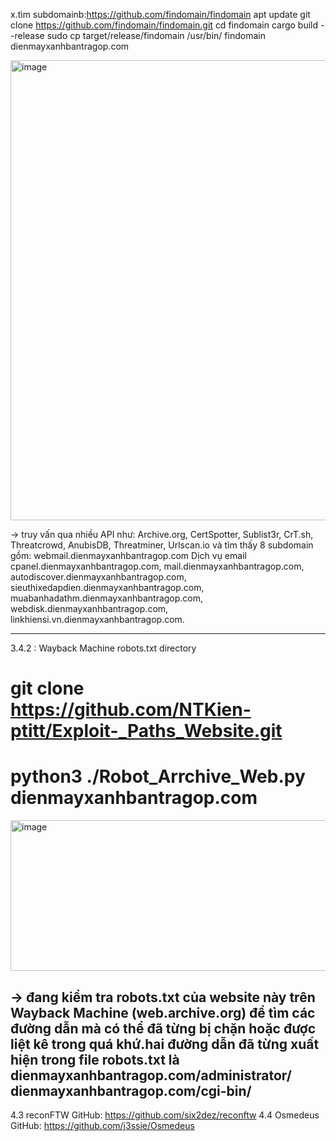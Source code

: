 x.tìm subdomainb:https://github.com/findomain/findomain
 apt update
git clone https://github.com/findomain/findomain.git
cd findomain
cargo build --release
sudo cp target/release/findomain /usr/bin/
findomain
dienmayxanhbantragop.com

<img width="845" height="736" alt="image" src="https://github.com/user-attachments/assets/6a7e56d4-24b0-4a10-9f04-0dd872ff801a" />

-> truy vấn qua nhiều API như: Archive.org, CertSpotter, Sublist3r, CrT.sh, Threatcrowd, AnubisDB, Threatminer, Urlscan.io và tìm thấy 8 subdomain gồm: webmail.dienmayxanhbantragop.com	Dịch vụ email
cpanel.dienmayxanhbantragop.com, mail.dienmayxanhbantragop.com, autodiscover.dienmayxanhbantragop.com, sieuthixedapdien.dienmayxanhbantragop.com, muabanhadathm.dienmayxanhbantragop.com, webdisk.dienmayxanhbantragop.com, linkhiensi.vn.dienmayxanhbantragop.com.

---

3.4.2 : Wayback Machine robots.txt directory
# git clone https://github.com/NTKien-ptitt/Exploit-_Paths_Website.git
# python3 ./Robot_Arrchive_Web.py dienmayxanhbantragop.com

<img width="1083" height="241" alt="image" src="https://github.com/user-attachments/assets/b42cb90f-7130-47d7-a3ce-713f2e391f45" />

-> đang kiểm tra robots.txt của website này trên Wayback Machine (web.archive.org) để tìm các đường dẫn mà có thể đã từng bị chặn hoặc được liệt kê trong quá khứ.hai đường dẫn đã từng xuất hiện trong file robots.txt là dienmayxanhbantragop.com/administrator/ dienmayxanhbantragop.com/cgi-bin/
---
4.3 reconFTW
GitHub: https://github.com/six2dez/reconftw
4.4 Osmedeus
GitHub: https://github.com/j3ssie/Osmedeus
